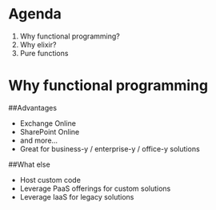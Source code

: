 # Agenda
1. Why functional programming?
2. Why elixir?
3. Pure functions


# Why functional programming


##Advantages
- Exchange Online
- SharePoint Online
- and more...
- Great for business-y / enterprise-y / office-y solutions


##What else
- Host custom code
- Leverage PaaS offerings for custom solutions
- Leverage IaaS for legacy solutions
